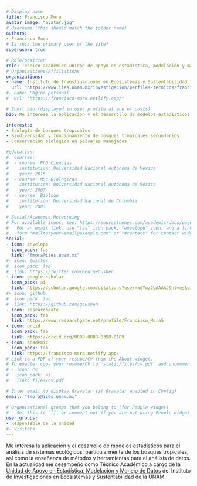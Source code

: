 ```yaml
---
# Display name
title: Francisco Mora
avatar_image: "avatar.jpg"
# Username (this should match the folder name)
authors:
- Francisco Mora
# Is this the primary user of the site?
superuser: true

# Role/position
role: Técnico académico unidad de apoyo en estadística, modelación y manejo de datos
# Organizations/Affiliations
organizations:
- name: Instituto de Investigaciones en Ecosistemas y Sustentabilidad
  url: "https://www.iies.unam.mx/investigacion/perfiles-tecnicos/francisco-mora/"
#- name: Página personal
#  url: "https://francisco-mora.netlify.app/"

# Short bio (displayed in user profile at end of posts)
bio: Me interesa la aplicación y el desarrollo de modelos estadísticos para el análisis de sistemas ecológicos, así como la enseñanza de métodos y herramientas para el análisis de datos.

interests:
- Ecología de bosques tropicales
- Biodiversidad y funcionamiento de bosques tropicales secundarios
- Conservación biológica en paisajes manejados

#education:
#  courses:
#  - course: PhD Ciencias
#    institution: Universidad Nacional Autónoma de México
#    year: 2015
#  - course: MSc Biológicas
#    institution: Universidad Nacional Autónoma de México
#    year: 2007
#  - course: Biólogo
#    institution: Universidad Nacional de Colombia
#    year: 2003

# Social/Academic Networking
# For available icons, see: https://sourcethemes.com/academic/docs/page-builder/#icons
#   For an email link, use "fas" icon pack, "envelope" icon, and a link in the
#   form "mailto:your-email@example.com" or "#contact" for contact widget.
social:
- icon: envelope
  icon_pack: fas
  link: "fmora@iies.unam.mx" 
#- icon: twitter
#  icon_pack: fab
#  link: https://twitter.com/GeorgeCushen
- icon: google-scholar
  icon_pack: ai
  link: https://scholar.google.com/citations?user=xdYwz2UAAAAJ&hl=es&oi=sra
#- icon: github
#  icon_pack: fab
#  link: https://github.com/gcushen
- icon: researchgate
  icon_pack: fab
  link: https://www.researchgate.net/profile/Francisco_Mora5
- icon: orcid
  icon_pack: fab
  link: https://orcid.org/0000-0003-0390-0189
- icon: academic
  icon_pack: fab
  link: https://francisco-mora.netlify.app/
# Link to a PDF of your resume/CV from the About widget.
# To enable, copy your resume/CV to `static/files/cv.pdf` and uncomment the lines below.
# - icon: cv
#   icon_pack: ai
#   link: files/cv.pdf

# Enter email to display Gravatar (if Gravatar enabled in Config)
email: "fmora@iies.unam.mx"

# Organizational groups that you belong to (for People widget)
#   Set this to `[]` or comment out if you are not using People widget.
user_groups:
- Responsable de la unidad
#- Visitors
---
```


Me interesa la aplicación y el desarrollo de modelos estadísticos para el análisis de sistemas ecológicos, particularmente de los bosques tropicales, así como la enseñanza de métodos y herramientas para el análisis de datos. 
En la actualidad me desempeño como Técnico Académico a cargo de la [Unidad de Apoyo en Estadística, Modelación y Manejo de Datos](/inicio) del Instituto de Investigaciones en Ecosistemas y Sustentabilidad de la UNAM.